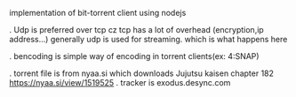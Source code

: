 implementation of bit-torrent client using nodejs

.
Udp is preferred over tcp cz tcp has a lot of overhead (encryption,ip address...)
generally udp is used for streaming. which is what happens here

.
bencoding is simple way of encoding in torrent clients(ex: 4:SNAP)

.
torrent file is from nyaa.si which downloads Jujutsu kaisen chapter 182
https://nyaa.si/view/1519525
.
tracker is exodus.desync.com